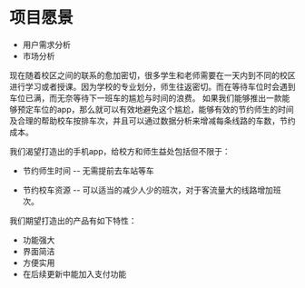 # 项目愿景

- 用户需求分析
- 市场分析

现在随着校区之间的联系的愈加密切，很多学生和老师需要在一天内到不同的校区进行学习或者授课。因为学校的专业划分，师生往返密切。而在等待车位时会遇到车位已满，而无奈等待下一班车的尴尬与时间的浪费。
如果我们能够推出一款能够预定车位的app，那么就可以有效地避免这个尴尬，能够有效的节约师生的时间及合理的帮助校车按排车次，并且可以通过数据分析来增减每条线路的车数，节约成本。


我们渴望打造出的手机app，给校方和师生益处包括但不限于：

* 节约师生时间
 -- 无需提前去车站等车

* 节约校车资源
 -- 可以适当的减少人少的班次，对于客流量大的线路增加班次。
 
我们期望打造出的产品有如下特性：

* 功能强大
* 界面简洁
* 方便实用
* 在后续更新中能加入支付功能

